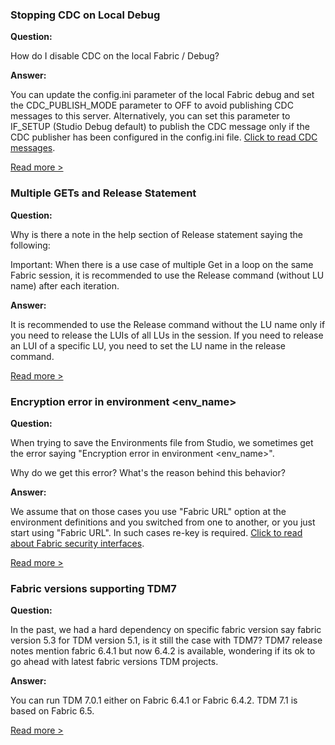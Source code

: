 ### Stopping CDC on Local Debug

**Question:**

How do I disable CDC on the local Fabric / Debug?

**Answer:**

You can update the config.ini parameter of the local Fabric debug and set the CDC_PUBLISH_MODE parameter to OFF to avoid publishing CDC messages to this server. Alternatively, you can set this parameter to IF_SETUP (Studio Debug default) to publish the CDC message only if the CDC publisher has been configured in the config.ini file. [Click to read CDC messages](https://support.k2view.com/Academy_6.5/articles/18_fabric_cdc/03_cdc_messages.html).

[Read more >](https://github.com/k2view-academy/K2View-Academy/issues/287)



### Multiple GETs and Release Statement

**Question:**

Why is there a note in the help section of Release statement saying the following:

Important: When there is a use case of multiple Get in a loop on the same Fabric session, it is recommended to use the Release command (without LU name) after each iteration.

**Answer:**

It is recommended to use the Release command without the LU name only if you need to release the LUIs of all LUs in the session. If you need to release an LUI of a specific LU, you need to set the LU name in the release command.

[Read more >](https://github.com/k2view-academy/K2View-Academy/issues/270)



### Encryption error in environment <env_name>

**Question:**

When trying to save the Environments file from Studio, we sometimes get the error saying "Encryption error in environment <env_name>".

Why do we get this error? What's the reason behind this behavior?

**Answer:**

We assume that on those cases you use "Fabric URL" option at the environment definitions and you switched from one to another, or you just start using "Fabric URL". In such cases re-key is required. [Click to read about Fabric security interfaces](https://support.k2view.com/Academy_6.5/articles/26_fabric_security/04_fabric_interfaces_security.html).

[Read more >](https://github.com/k2view-academy/K2View-Academy/issues/264)



### Fabric versions supporting TDM7

**Question:**

In the past, we had a hard dependency on specific fabric version say fabric version 5.3 for TDM version 5.1, is it still the case with TDM7?
TDM7 release notes mention fabric 6.4.1 but now 6.4.2 is available, wondering if its ok to go ahead with latest fabric versions TDM projects.

**Answer:**

You can run TDM 7.0.1 either on Fabric 6.4.1 or Fabric 6.4.2. TDM 7.1 is based on Fabric 6.5.

[Read more >](https://github.com/k2view-academy/K2View-Academy/issues/248)

